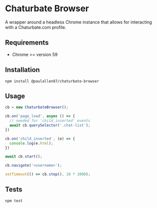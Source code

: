 Chaturbate Browser
=========

A wrapper around a headless Chrome instance that allows for interacting with a Chaturbate.com profile.

## Requirements

* Chrome >= version 59

## Installation

```shell
npm install @paulallen87/chaturbate-browser
```

## Usage

```javascript
cb = new ChaturbateBrowser();

cb.on('page_load', async () => {
  // needed for 'child_inserted' events
  await cb.querySelector('.chat-list');
})

cb.on('child_inserted', (e) => {
  console.log(e.html);
})

await cb.start();

cb.navigate('<username>');

setTimeout(() => cb.stop(), 10 * 1000);
```

## Tests

```shell
npm test
```
